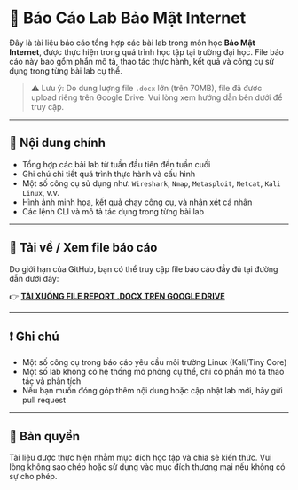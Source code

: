 # 📄 Báo Cáo Lab Bảo Mật Internet

Đây là tài liệu báo cáo tổng hợp các bài lab trong môn học **Bảo Mật Internet**, được thực hiện trong quá trình học tập tại trường đại học. File báo cáo này bao gồm phần mô tả, thao tác thực hành, kết quả và công cụ sử dụng trong từng bài lab cụ thể.

> ⚠️ Lưu ý: Do dung lượng file `.docx` lớn (trên 70MB), file đã được upload riêng trên Google Drive. Vui lòng xem hướng dẫn bên dưới để truy cập.

---

## 📂 Nội dung chính

- Tổng hợp các bài lab từ tuần đầu tiên đến tuần cuối
- Ghi chú chi tiết quá trình thực hành và cấu hình
- Một số công cụ sử dụng như: `Wireshark`, `Nmap`, `Metasploit`, `Netcat`, `Kali Linux`, v.v.
- Hình ảnh minh họa, kết quả chạy công cụ, và nhận xét cá nhân
- Các lệnh CLI và mô tả tác dụng trong từng bài lab

---

## 🔗 Tải về / Xem file báo cáo

Do giới hạn của GitHub, bạn có thể truy cập file báo cáo đầy đủ tại đường dẫn dưới đây:

👉 **[TẢI XUỐNG FILE REPORT .DOCX TRÊN GOOGLE DRIVE](https://docs.google.com/document/d/1Qt_y-DKShgel_X3tXJof6hikn0u72Jrq/edit?usp=sharing&ouid=108370130234190718588&rtpof=true&sd=true)**

---

## ❗ Ghi chú

- Một số công cụ trong báo cáo yêu cầu môi trường Linux (Kali/Tiny Core)
- Một số lab không có hệ thống mô phỏng cụ thể, chỉ có phần mô tả thao tác và phân tích
- Nếu bạn muốn đóng góp thêm nội dung hoặc cập nhật lab mới, hãy gửi pull request

---

## 📌 Bản quyền

Tài liệu được thực hiện nhằm mục đích học tập và chia sẻ kiến thức. Vui lòng không sao chép hoặc sử dụng vào mục đích thương mại nếu không có sự cho phép.

